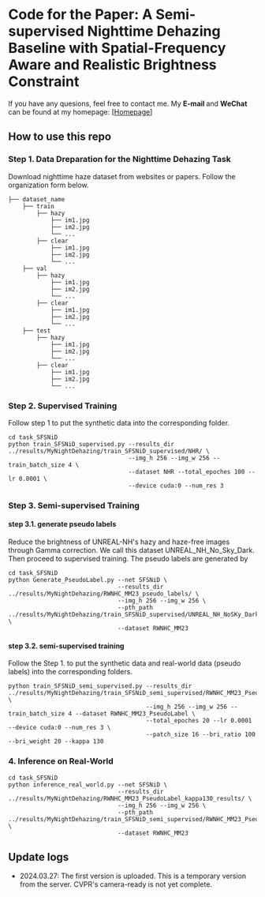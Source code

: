 # Code for the Paper: A Semi-supervised Nighttime Dehazing Baseline with Spatial-Frequency Aware and Realistic Brightness Constraint

If you have any quesions, feel free to contact me. My <b> E-mail </b> and <b> WeChat </b> can be found at my homepage: [<A HREF="https://xiaofeng-life.github.io/">Homepage</A>]

## How to use this repo


### Step 1. Data Dreparation for the Nighttime Dehazing Task
Download nighttime haze dataset from websites or papers. Follow the organization form below.
```
├── dataset_name
    ├── train
        ├── hazy
            ├── im1.jpg
            ├── im2.jpg
            └── ...
        ├── clear
            ├── im1.jpg
            ├── im2.jpg
            └── ...
    ├── val
        ├── hazy
            ├── im1.jpg
            ├── im2.jpg
            └── ...
        ├── clear
            ├── im1.jpg
            ├── im2.jpg
            └── ...
    ├── test
        ├── hazy
            ├── im1.jpg
            ├── im2.jpg
            └── ...
        ├── clear
            ├── im1.jpg
            ├── im2.jpg
            └── ...
```


### Step 2. Supervised Training
Follow step 1 to put the synthetic data into the corresponding folder.

```
cd task_SFSNiD
python train_SFSNiD_supervised.py --results_dir ../results/MyNightDehazing/train_SFSNiD_supervised/NHR/ \
                                  --img_h 256 --img_w 256 --train_batch_size 4 \
                                  --dataset NHR --total_epoches 100 --lr 0.0001 \
                                  --device cuda:0 --num_res 3
```


### Step 3. Semi-supervised Training

#### step 3.1. generate pseudo labels
Reduce the brightness of UNREAL-NH's hazy and haze-free images through Gamma correction. 
We call this dataset UNREAL_NH_No_Sky_Dark. Then proceed to supervised training.
The pseudo labels are generated by

```
cd task_SFSNiD
python Generate_PseudoLabel.py --net SFSNiD \
                               --results_dir ../results/MyNightDehazing/RWNHC_MM23_pseudo_labels/ \
                               --img_h 256 --img_w 256 \
                               --pth_path ../results/MyNightDehazing/train_SFSNiD_supervised/UNREAL_NH_NoSKy_Dark/models/last_SFSNiD_UNREAL_NH_NoSky_Dark.pth \
                               --dataset RWNHC_MM23
```

#### step 3.2. semi-supervised training

Follow the Step 1. to put the synthetic data and real-world data (pseudo labels) into the corresponding folders.

```
python train_SFSNiD_semi_supervised.py --results_dir ../results/MyNightDehazing/train_SFSNiD_semi_supervised/RWNHC_MM23_PseudoLabel_kappa130/ \
                                       --img_h 256 --img_w 256 --train_batch_size 4 --dataset RWNHC_MM23_PseudoLabel \
                                       --total_epoches 20 --lr 0.0001 --device cuda:0 --num_res 3 \
                                       --patch_size 16 --bri_ratio 100 --bri_weight 20 --kappa 130
```


### 4. Inference on Real-World 

```
cd task_SFSNiD
python inference_real_world.py --net SFSNiD \
                               --results_dir ../results/MyNightDehazing/RWNHC_MM23_PseudoLabel_kappa130_results/ \
                               --img_h 256 --img_w 256 \
                               --pth_path ../results/MyNightDehazing/train_SFSNiD_semi_supervised/RWNHC_MM23_PseudoLabel_kappa130/models/last_SFSNiD_/RWNHC_MM23_PseudoLabel.pth \
                               --dataset RWNHC_MM23
```

## Update logs
+ 2024.03.27: The first version is uploaded. This is a temporary version from the server. CVPR's camera-ready is not yet complete.
